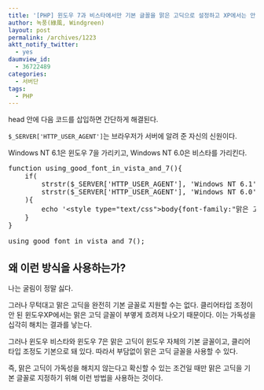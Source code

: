 ```yaml
---
title: '[PHP] 윈도우 7과 비스타에서만 기본 글꼴을 맑은 고딕으로 설정하고 XP에서는 안 그러기'
author: 녹풍(綠風, Windgreen)
layout: post
permalink: /archives/1223
aktt_notify_twitter:
  - yes
daumview_id:
  - 36722489
categories:
  - 서버단
tags:
  - PHP
---
```

head 안에 다음 코드를 삽입하면 간단하게 해결된다.

`$_SERVER['HTTP_USER_AGENT']`는 브라우저가 서버에 알려 준 자신의 신원이다.

Windows NT 6.1은 윈도우 7을 가리키고, Windows NT 6.0은 비스타를 가리킨다.

<pre class="brush:php">function using_good_font_in_vista_and_7(){
	if(
		strstr($_SERVER[&#039;HTTP_USER_AGENT&#039;], &#039;Windows NT 6.1&#039;) or
		strstr($_SERVER[&#039;HTTP_USER_AGENT&#039;], &#039;Windows NT 6.0&#039;)
	){
		echo &#039;&lt;style type="text/css"&gt;body{font-family:"맑은 고딕"}&lt;/style&gt;&#039;;
	}
}

using_good_font_in_vista_and_7();</pre>

## 왜 이런 방식을 사용하는가?

나는 굴림이 정말 싫다.

그러나 무턱대고 맑은 고딕을 완전히 기본 글꼴로 지원할 수는 없다. 클리어타입 조정이 안 된 윈도우XP에서는 맑은 고딕 글꼴이 부옇게 흐려져 나오기 때문이다. 이는 가독성을 십각히 해치는 결과를 낳는다.

그러나 윈도우 비스타와 윈도우 7은 맑은 고딕이 윈도우 자체의 기본 글꼴이고, 클리어타입 조정도 기본으로 돼 있다. 따라서 부담없이 맑은 고딕 글꼴을 사용할 수 있다.

즉, 맑은 고딕이 가독성을 해치지 않는다고 확신할 수 있는 조건일 때만 맑은 고딕을 기본 글꼴로 지정하기 위해 이런 방법을 사용하는 것이다.